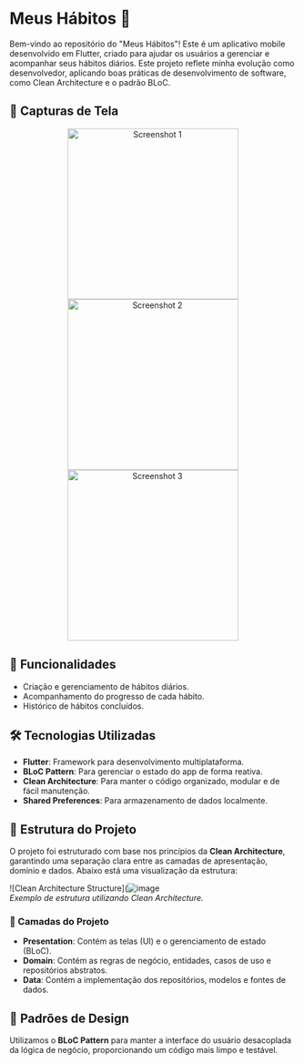 # Meus Hábitos 📱

Bem-vindo ao repositório do "Meus Hábitos"! Este é um aplicativo mobile desenvolvido em Flutter, criado para ajudar os usuários a gerenciar e acompanhar seus hábitos diários. Este projeto reflete minha evolução como desenvolvedor, aplicando boas práticas de desenvolvimento de software, como Clean Architecture e o padrão BLoC.

## 📸 Capturas de Tela

<div align="center">
  <img src="https://github.com/user-attachments/assets/1b58464d-b254-4753-8f79-803bf5150cef" alt="Screenshot 1" width="300"/>
  <img src="https://github.com/user-attachments/assets/a1ee5160-0a19-4627-a93d-c35f1ea4e3e1" alt="Screenshot 2" width="300"/>
  <img src="https://github.com/user-attachments/assets/b07453f7-bfac-4c08-b8bc-adb3bdc195d1" alt="Screenshot 3" width="300"/>
</div>


## 🚀 Funcionalidades
- Criação e gerenciamento de hábitos diários.
- Acompanhamento do progresso de cada hábito.
- Histórico de hábitos concluídos.

## 🛠️ Tecnologias Utilizadas
- **Flutter**: Framework para desenvolvimento multiplataforma.
- **BLoC Pattern**: Para gerenciar o estado do app de forma reativa.
- **Clean Architecture**: Para manter o código organizado, modular e de fácil manutenção.
- **Shared Preferences**: Para armazenamento de dados localmente.

## 🧱 Estrutura do Projeto

O projeto foi estruturado com base nos princípios da **Clean Architecture**, garantindo uma separação clara entre as camadas de apresentação, domínio e dados. Abaixo está uma visualização da estrutura:

![Clean Architecture Structure](![image](https://github.com/user-attachments/assets/215d3c2d-3369-4d04-bad8-87f8a7681634)  
*Exemplo de estrutura utilizando Clean Architecture.*

### 📂 Camadas do Projeto
- **Presentation**: Contém as telas (UI) e o gerenciamento de estado (BLoC).
- **Domain**: Contém as regras de negócio, entidades, casos de uso e repositórios abstratos.
- **Data**: Contém a implementação dos repositórios, modelos e fontes de dados.

## 🎨 Padrões de Design
Utilizamos o **BLoC Pattern** para manter a interface do usuário desacoplada da lógica de negócio, proporcionando um código mais limpo e testável.

